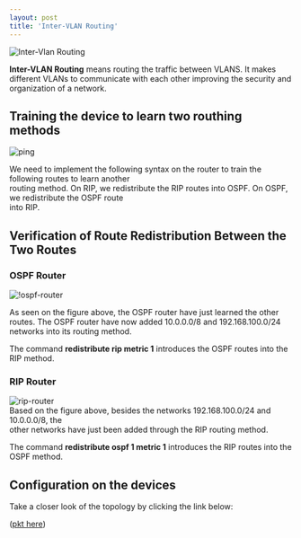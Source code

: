 ```yaml
---
layout: post
title: 'Inter-VLAN Routing'
---
```


![Inter-Vlan Routing](https://raw.githubusercontent.com/fidelis24/img/master/2025-01-22-InterVlan.png)


**Inter-VLAN Routing**   means routing the traffic between VLANS. It makes different VLANs to communicate with each other improving the security and organization of a network.
  

## Training the device to learn two routhing methods  
  
![ping](https://raw.githubusercontent.com/fidelis24/img/master/pingfrompc0-topc2.png)  

We need to implement the following syntax on the router to train the following routes to learn another  
routing method. On RIP, we redistribute the RIP routes into OSPF. On OSPF, we redistribute the OSPF route      
into RIP.  
  

## Verification of Route Redistribution Between the Two Routes  
  
### OSPF Router  
![!ospf-router](https://raw.githubusercontent.com/fidelis24/img/master/ospf-router.png)  
  
As seen on the figure above, the OSPF router have just learned the other routes. The OSPF router have now added   10.0.0.0/8 and 192.168.100.0/24 networks into its routing method.  

The command **redistribute rip metric 1** introduces the OSPF routes into the RIP method.  
  
      
### RIP Router  
![rip-router](https://raw.githubusercontent.com/fidelis24/img/master/rip-router.png)  
Based on the figure above, besides the networks 192.168.100.0/24 and 10.0.0.0/8, the  
other networks have just been added through the RIP routing method.  
     
The command **redistribute ospf 1 metric 1** introduces the RIP routes into the OSPF method.  

## Configuration on the devices  

Take a closer look of the topology by clicking the link below:

([pkt here](https://github.com/fidelis24/route-redistribution-ospf-and-rip/raw/main/Route-redistribution-ospf-and-rip.pkt))  
 



  
  